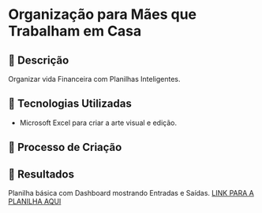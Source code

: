 # Organização para Mães que Trabalham em Casa

## 📒 Descrição
Organizar vida Financeira com Planilhas Inteligentes.

## 🤖 Tecnologias Utilizadas
- Microsoft Excel para criar a arte visual e edição.

## 🧐 Processo de Criação


## 🚀 Resultados
Planilha básica com Dashboard mostrando Entradas e Saídas.
[LINK PARA A PLANILHA AQUI](https://github.com/Denise-s-silva/Motherhood/blob/main/E-book-Organizacao-para-Maes-que-Trabalham-em-Casa.pdf)

